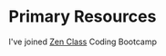 # Primary Resources
I've joined [Zen Class](https://www.guvi.in/full-stack-development-course-with-javascript-ZenClass) Coding Bootcamp
